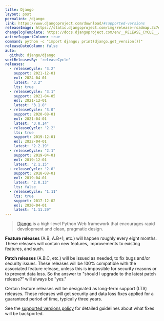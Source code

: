 ```yaml
---
title: Django
layout: post
permalink: /django
link: https://www.djangoproject.com/download/#supported-versions
releaseImage: https://static.djangoproject.com/img/release-roadmap.3c7ece4f31b3.png
changelogTemplate: https://docs.djangoproject.com/en/__RELEASE_CYCLE__/releases/__LATEST__/
activeSupportColumn: true
command: python -c "import django; print(django.get_version())"
releaseDateColumn: false
auto:
  github: django/django
sortReleasesBy: 'releaseCycle'
releases:
  - releaseCycle: "3.2"
    support: 2021-12-01
    eol: 2024-04-01
    latest: "3.2"
    lts: true
  - releaseCycle: "3.1"
    support: 2021-04-05
    eol: 2021-12-01
    latest: "3.1.8"
  - releaseCycle: "3.0"
    support: 2020-08-01
    eol: 2021-04-01
    latest: "3.0.14"
  - releaseCycle: "2.2"
    lts: true
    support: 2019-12-01
    eol: 2022-04-01
    latest: "2.2.19"
  - releaseCycle: "2.1"
    support: 2019-04-01
    eol: 2019-12-01
    latest: "2.1.15"
  - releaseCycle: "2.0"
    support: 2018-08-01
    eol: 2019-04-01
    latest: "2.0.13"
    lts: false
  - releaseCycle: "1.11"
    lts: true
    support: 2017-12-02
    eol: 2020-04-01
    latest: "1.11.29"
---
```


> [Django](https://www.djangoproject.com/) is a high-level Python Web framework that encourages rapid development and clean, pragmatic design.

**Feature releases** (A.B, A.B+1, etc.) will happen roughly every eight months. These releases will contain new features, improvements to existing features, and such.

**Patch releases** (A.B.C, etc.) will be issued as needed, to fix bugs and/or security issues. These releases will be 100% compatible with the associated feature release, unless this is impossible for security reasons or to prevent data loss. So the answer to "should I upgrade to the latest patch release?” will always be "yes."

Certain feature releases will be designated as long-term support (LTS) releases. These releases will get security and data loss fixes applied for a guaranteed period of time, typically three years.

See the [supported versions policy](https://docs.djangoproject.com/en/dev/internals/release-process/#supported-versions) for detailed guidelines about what fixes will be backported.
